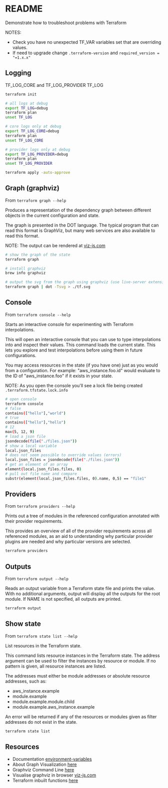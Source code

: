 # README

Demonstrate how to troubleshoot problems with Terraform  

NOTES:

* Check you have no unexpected TF_VAR variables set that are overriding values.  
* If need to upgrade change `.terraform-version` and `required_version = "=1.x.x"`  

## Logging

TF_LOG_CORE and TF_LOG_PROVIDER
TF_LOG  

```sh
terraform init

# all logs at debug
export TF_LOG=debug  
terraform plan
unset TF_LOG

# core logs only at debug
export TF_LOG_CORE=debug  
terraform plan
unset TF_LOG_CORE

# provider logs only at debug
export TF_LOG_PROVIDER=debug
terraform plan
unset TF_LOG_PROVIDER

terraform apply -auto-approve
```

## Graph (graphviz)

From `terraform graph --help`  

Produces a representation of the dependency graph between different objects in the current configuration and state.

The graph is presented in the DOT language. The typical program that can read this format is GraphViz, but many web services are also available to read this format.

NOTE: The output can be rendered at [viz-js.com](http://viz-js.com/)  

```sh
# show the graph of the state
terraform graph
```

```sh
# install graphviz
brew info graphviz  

# output the svg from the graph using graphviz (use live-server extension to view)
terraform graph | dot -Tsvg > ./tf.svg 
```

## Console

From `terraform console --help`  

Starts an interactive console for experimenting with Terraform interpolations.  

This will open an interactive console that you can use to type interpolations into and inspect their values. This command loads the current state. This lets you explore and test interpolations before using them in future configurations.  

You may access resources in the state (if you have one) just as you would
from a configuration. For example: "aws_instance.foo.id" would evaluate
to the ID of "aws_instance.foo" if it exists in your state.  

NOTE: As you open the console you'll see a lock file being created `.terraform.tfstate.lock.info`  

```sh
# open console
terraform console
# false
contains(["hello"],"world") 
# true
contains(["hello"],"hello") 
# 12
max(5, 12, 9)
# load a json file
jsondecode(file("./files.json"))
# show a local variable
local.json_files
# does not seem possible to override values (errors)
local.json_files = jsondecode(file("./files.json"))
# get an element of an array
element(local.json_files.files, 0)
# pull out file name and compare
substr(element(local.json_files.files, 0).name, 0,5) == "file1"
```

## Providers

From `terraform providers --help`  

Prints out a tree of modules in the referenced configuration annotated with their provider requirements.  

This provides an overview of all of the provider requirements across all referenced modules, as an aid to understanding why particular provider plugins are needed and why particular versions are selected.  

```sh
terraform providers
```

## Outputs

From `terraform output --help`  

Reads an output variable from a Terraform state file and prints the value. With no additional arguments, output will display all the outputs for the root module.  If NAME is not specified, all outputs are printed.  

```sh
terraform output
```

## Show state

From `terraform state list --help`  

List resources in the Terraform state.  

This command lists resource instances in the Terraform state. The address argument can be used to filter the instances by resource or module. If no pattern is given, all resource instances are listed.  

The addresses must either be module addresses or absolute resource   addresses, such as:

* aws_instance.example
* module.example
* module.example.module.child
* module.example.aws_instance.example

An error will be returned if any of the resources or modules given as filter addresses do not exist in the state.

```sh
terraform state list
```

## Resources

* Documentation [environment-variables](https://www.terraform.io/docs/cli/config/environment-variables.html)  
* About Graph Visualization [here](https://graphviz.org/about/)
* Graphviz Command Line
 [here](https://graphviz.org/doc/info/command.html)  
* Visualise graphviz in browser [viz-js.com](http://viz-js.com/)  
* Terraform inbuilt functions [here](https://www.terraform.io/language/functions)  

